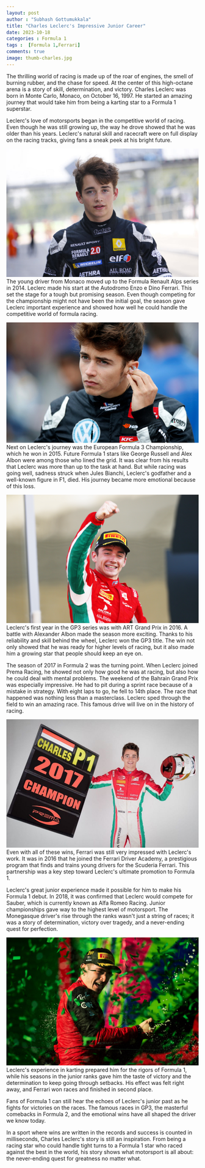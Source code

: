 ```yaml
---
layout: post
author : "Subhash Gottumukkala"
title: "Charles Leclerc's Impressive Junior Career"
date: 2023-10-18
categories : Formula 1
tags :  [Formula 1,Ferrari]
comments: true
image: thumb-charles.jpg
---
```


The thrilling world of racing is made up of the roar of engines, the smell of burning rubber, and the chase for speed. At the center of this high-octane arena is a story of skill, determination, and victory. Charles Leclerc was born in Monte Carlo, Monaco, on October 16, 1997. He started an amazing journey that would take him from being a karting star to a Formula 1 superstar.

Leclerc's love of motorsports began in the competitive world of racing. Even though he was still growing up, the way he drove showed that he was older than his years. Leclerc's natural skill and racecraft were on full display on the racing tracks, giving fans a sneak peek at his bright future.

![Charles Leclerc in Formula Renault Alps](<assets/img/formula-alps.jpg> "Charles Leclerc in Formula Renault Alps")
The young driver from Monaco moved up to the Formula Renault Alps series in 2014. Leclerc made his start at the Autodromo Enzo e Dino Ferrari. This set the stage for a tough but promising season. Even though competing for the championship might not have been the initial goal, the season gave Leclerc important experience and showed how well he could handle the competitive world of formula racing.

![Charles Leclerc in Formula 3 European Championship](<assets/img/formula-3-european.jpg> "Charles Leclerc in Formula 3 European Championship")
Next on Leclerc's journey was the European Formula 3 Championship, which he won in 2015. Future Formula 1 stars like George Russell and Alex Albon were among those who lined the grid. It was clear from his results that Leclerc was more than up to the task at hand. But while racing was going well, sadness struck when Jules Bianchi, Leclerc's godfather and a well-known figure in F1, died. His journey became more emotional because of this loss.

![Charles Leclerc in GP3](<assets/img/gp3-charles.jpg> "Charles Leclerc in GP3")
Leclerc's first year in the GP3 series was with ART Grand Prix in 2016. A battle with Alexander Albon made the season more exciting. Thanks to his reliability and skill behind the wheel, Leclerc won the GP3 title. The win not only showed that he was ready for higher levels of racing, but it also made him a growing star that people should keep an eye on.


The season of 2017 in Formula 2 was the turning point. When Leclerc joined Prema Racing, he showed not only how good he was at racing, but also how he could deal with mental problems. The weekend of the Bahrain Grand Prix was especially impressive. He had to pit during a sprint race because of a mistake in strategy. With eight laps to go, he fell to 14th place. The race that happened was nothing less than a masterclass. Leclerc sped through the field to win an amazing race. This famous drive will live on in the history of racing.

![Charles Leclerc in Formula 2](<assets/img/f2-charles.jpg> "Charles Leclerc in Formula 2")
Even with all of these wins, Ferrari was still very impressed with Leclerc's work. It was in 2016 that he joined the Ferrari Driver Academy, a prestigious program that finds and trains young drivers for the Scuderia Ferrari. This partnership was a key step toward Leclerc's ultimate promotion to Formula 1.


Leclerc's great junior experience made it possible for him to make his Formula 1 debut. In 2018, it was confirmed that Leclerc would compete for Sauber, which is currently known as Alfa Romeo Racing. Junior championships gave way to the highest level of motorsport. The Monegasque driver's rise through the ranks wasn't just a string of races; it was a story of determination, victory over tragedy, and a never-ending quest for perfection.


![Charles Leclerc as winner in Australian GP 2022](<assets/img/australian-gp.jpeg> "Charles Leclerc as winner in Australian GP 2022")
Leclerc's experience in karting prepared him for the rigors of Formula 1, while his seasons in the junior ranks gave him the taste of victory and the determination to keep going through setbacks.  His effect was felt right away, and Ferrari won races and finished in second place.

Fans of Formula 1 can still hear the echoes of Leclerc's junior past as he fights for victories on the races.  The famous races in GP3, the masterful comebacks in Formula 2, and the emotional wins have all shaped the driver we know today.

In a sport where wins are written in the records and success is counted in milliseconds, Charles Leclerc's story is still an inspiration. From being a racing star who could handle tight turns to a Formula 1 star who raced against the best in the world, his story shows what motorsport is all about: the never-ending quest for greatness no matter what.




